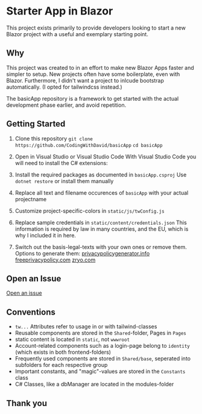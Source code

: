 
# Starter App in Blazor

This project exists primarily to provide developers looking to start a new Blazor project with a useful and exemplary starting point. 

## Why

This project was created to in an effort to make new Blazor Apps faster and simpler to setup. 
New projects often have some boilerplate, even with Blazor. Furthermore, I didn't want a project to inlcude bootstrap automatically. (I opted for tailwindcss instead.)

The basicApp repository is a framework to get started with the actual development phase earlier, and avoid repetition.

## Getting Started

1. Clone this repository
`git clone https://github.com/CodingWithDavid/basicApp`
`cd basicApp`

2. Open in Visual Studio or Visual Studio Code
With Visual Studio Code you will need to install the C# extensions:

3. Install the required packages as documented in `basicApp.csproj`
Use `dotnet restore` or install them manually

4. Replace all text and filename occurences of `basicApp` with your actual projectname

5. Customize project-specific-colors in `static/js/twConfig.js`

6. Replace sample credentials in `static/content/credentials.json` 
This information is required by law in many countries, and the EU, which is why I included it in here.

6. Switch out the basis-legal-texts with your own ones or remove them.
Options to generate them:
[privacypolicygenerator.info](https://www.privacypolicygenerator.info/)
[freeprivacypolicy.com](https://www.freeprivacypolicy.com/free-privacy-policy-generator/)
[zryo.com](https://zyro.com/tools/privacy-policy-generator)


## Open an Issue

[Open an issue](https://github.com/DavideWiest/basicApp/issues)

## Conventions

- `tw...` Attributes refer to usage in or with tailwind-classes
- Reusable components are stored in the `Shared`-folder, Pages in `Pages`
- static content is located in `static`, not `wwwroot`
- Account-related components such as a login-page belong to `identity` (which exists in both frontend-folders)
- Frequently used components are stored in `Shared/base`, seperated into subfolders for each respective group
- Important constants, and "magic"-values are stored in the `Constants` class 
- C# Classes, like a dbManager are located in the modules-folder

## Thank you
